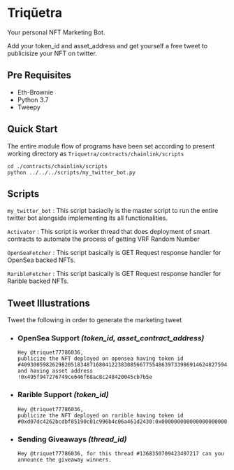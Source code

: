 # Triqũetra

Your personal NFT Marketing Bot.

Add your token_id and asset_address and get yourself a free tweet to publicisize your NFT on twitter.

## Pre Requisites

- Eth-Brownie
- Python 3.7
- Tweepy

## Quick Start

The entire module flow of programs have been set according to present working directory as `Triquetra/contracts/chainlink/scripts`

```
cd ./contracts/chainlink/scripts
python ../../../scripts/my_twitter_bot.py
```

## Scripts

`my_twitter_bot` : This script basiaclly is the master script to run the entire twitter bot alongside implementing its all functionalities.

`Activator` : This script is worker thread that does deployment of smart contracts to automate the process of getting VRF Random Number 

`OpenSeaFetcher` : This script basically is GET Request response handler for OpenSea backed NFTs.

`RaribleFetcher` : This script basically is GET Request response handler for Rarible backed NFTs.

## Tweet Illustrations

Tweet the following in order to generate the marketing tweet

- ### **OpenSea Support** _(token_id, asset_contract_address)_
    ```
    Hey @triquet77786036,
    publicize the NFT deployed on opensea having token id #40930059826298205183487168041223830856677554863973398691462482759410010554369 and having asset address !0x495f947276749ce646f68ac8c248420045cb7b5e
    ```

- ### **Rarible Support** _(token_id)_
    ```
    Hey @triquet77786036,
    publicize the NFT deployed on rarible having token id #0xd07dc4262bcdbf85190c01c996b4c06a461d2430:0x000000000000000000000000000000000000000000000000000000000006fcc8
    ```

- ### **Sending Giveaways** _(thread_id)_
    ```
    Hey @triquet77786036, for this thread #1368350709423497217 can you announce the giveaway winners.
    ```